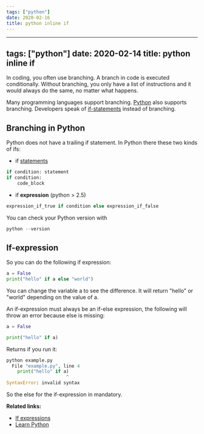 ```yaml
---
tags: ["python"]
date: 2020-02-16
title: python inline if
---
```

---
tags: ["python"]
date: 2020-02-14
title: python inline if
---
In coding, you often use branching. A branch in code is executed conditionally. Without branching, you only have a list of instructions and it would always do the same, no matter what happens. 

Many programming languages support branching. <a href="https://python.org">Python</a> also supports branching. Developers speak of <a href="https://pythonbasics.org/if-statements/">if-statements</a> instead of branching. 

## Branching in Python

Python does not have a trailing if statement.
In Python there these two kinds of ifs:

* if <a href="https://pythonbasics.org/if-statements/">statements</a>

```python
if condition: statement
if condition:
    code_block
```

* if **expression** (python > 2.5)

```python
expression_if_true if condition else expression_if_false
```

You can check your Python version with 

```python
python --version
```

## If-expression

So you can do the following if expression:

```python
a = False
print("hello" if a else "world")
```

You can change the variable a to see the difference. It will return "hello" or "world" depending on the value of a.

An if-expression must always be an if-else expression, the following will throw an error because else is missing:

```python
a = False

print("hello" if a)
```

Returns if you run it:

```python
python example.py
  File "example.py", line 4
    print("hello" if a)
                      ^
SyntaxError: invalid syntax
```

So the else for the if-expression in mandatory.

**Related links:**
* <a href="https://docs.python.org/2.5/whatsnew/pep-308.html">If expressions</a>
* <a href="https://pythonbasics.org/">Learn Python</a>

